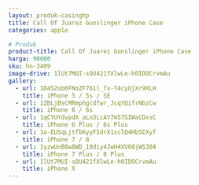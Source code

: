 ```yaml
---
layout: produk-casinghp
title: Call Of Juarez Gunslinger iPhone Case
categories: apple

# Produk
product-title: Call Of Juarez Gunslinger iPhone Case
harga: 90000
sku: hn-3409
image-drive: 1lUt7MUI-sOU421fXlwLe-h0IDOCrvmAu
gallery:
  - url: 1D4SZob6FNoZF761l_fx-T4cyOjXr9XLH
    title: iPhone 5 / 5s / SE
  - url: 1ZBLjBsCMRmphgcdfwr_JcqYQifrNbzCw
    title: iPhone 6 / 6s
  - url: 1qCYUYdvpdX_aLn3LcAY7m57SIWaCDxsC
    title: iPhone 6 Plus / 6s Plus
  - url: 1o-EUSqLjtfbKyyF5drX1sclQ4HbSEXyf
    title: iPhone 7 / 8
  - url: 1yzwUnB8w8WD_19diy4JwH4XV60jWS304
    title: iPhone 7 Plus / 8 Plus
  - url: 1lUt7MUI-sOU421fXlwLe-h0IDOCrvmAu
    title: iPhone X
---
```

